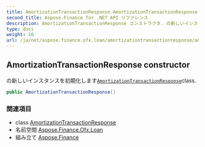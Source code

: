 ```yaml
---
title: AmortizationTransactionResponse.AmortizationTransactionResponse
second_title: Aspose.Finance for .NET API リファレンス
description: AmortizationTransactionResponse コンストラクタ. の新しいインスタンスを初期化しますAmortizationTransactionResponseclass.
type: docs
weight: 10
url: /ja/net/aspose.finance.ofx.loan/amortizationtransactionresponse/amortizationtransactionresponse/
---
```

## AmortizationTransactionResponse constructor

の新しいインスタンスを初期化します[`AmortizationTransactionResponse`](../)class.

```csharp
public AmortizationTransactionResponse()
```

### 関連項目

* class [AmortizationTransactionResponse](../)
* 名前空間 [Aspose.Finance.Ofx.Loan](../../amortizationtransactionresponse/)
* 組み立て [Aspose.Finance](../../../)


